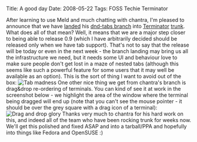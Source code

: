 Title: A good day
Date: 2008-05-22
Tags: FOSS Techie Terminator

After learning to use Meld and much chatting with chantra, I'm pleased to announce that we have [landed](http://bazaar.launchpad.net/~gnome-terminator/terminator/trunk/revision/273) his [dnd-tabs branch](https://code.launchpad.net/~chantra/terminator/dnd-tabs) into [Terminator](http://www.tenshu.net/terminator/) [trunk](https://code.launchpad.net/~gnome-terminator/terminator/trunk).
What does all of that mean? Well, it means that we are a major step closer to being able to release 0.9 (which I have arbitrarily decided should be released only when we have tab support). That's not to say that the release will be today or even in the next week - the branch landing may bring us all the infrastructure we need, but it needs some UI and behaviour love to make sure people don't get lost in a maze of nested tabs (although this seems like such a powerful feature for some users that it may well be available as an option). This is the sort of thing I want to avoid out of the box:
![Tab madness](http://www.tenshu.net/wp-content/uploads/2008/05/terminator-tabs.png)
One other nice thing we get from chantra's branch is drag&drop re-ordering of terminals. You can kind of see it at work in the screenshot below - we highlight the area of the window where the terminal being dragged will end up (note that you can't see the mouse pointer - it should be over the grey square with a drag icon of a terminal):
![Drag and drop glory](http://www.tenshu.net/wp-content/uploads/2008/05/terminator-dnd.png)
Thanks very much to chantra for his hard work on this, and indeed all of the team who have been rocking trunk for weeks now. We'll get this polished and fixed ASAP and into a tarball/PPA and hopefully into things like Fedora and OpenSUSE :)
